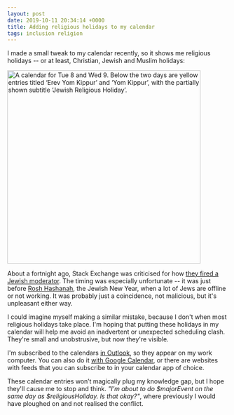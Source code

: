 ```yaml
---
layout: post
date: 2019-10-11 20:34:14 +0000
title: Adding religious holidays to my calendar
tags: inclusion religion
---
```


I made a small tweak to my calendar recently, so it shows me religious holidays -- or at least, Christian, Jewish and Muslim holidays:

<img src="/images/2019/calendar.png" alt="A calendar for Tue 8 and Wed 9. Below the two days are yellow entries titled ‘Erev Yom Kippur’ and ‘Yom Kippur’, with the partially shown subtitle ‘Jewish Religious Holiday’." style="width: 441px;">

About a fortnight ago, Stack Exchange was criticised for how [they fired a Jewish moderator][monica].
The timing was especially unfortunate -- it was just before [Rosh Hashanah][hashanah], the Jewish New Year, when a lot of Jews are offline or not working.
It was probably just a coincidence, not malicious, but it's unpleasant either way.

I could imagine myself making a similar mistake, because I don't when most religious holidays take place.
I'm hoping that putting these holidays in my calendar will help me avoid an inadvertent or unexpected scheduling clash.
They're small and unobstrusive, but now they're visible.

I'm subscribed to the calendars [in Outlook][outlook], so they appear on my work computer.
You can also do it [with Google Calendar][google], or there are websites with feeds that you can subscribe to in your calendar app of choice.

These calendar entries won’t magically plug my knowledge gap, but I hope they'll cause me to stop and think.
*"I’m about to do $majorEvent on the same day as $religiousHoliday. Is that okay?"*, where previously I would have ploughed on and not realised the conflict.

[hashanah]: https://en.wikipedia.org/wiki/Rosh_Hashanah
[monica]: https://judaism.meta.stackexchange.com/questions/5193/stack-overflow-inc-sinat-chinam-and-the-goat-for-azazel
[outlook]: https://support.office.com/en-us/article/Import-or-subscribe-to-a-calendar-in-Outlook-com-cff1429c-5af6-41ec-a5b4-74f2c278e98c
[google]: https://support.google.com/calendar/answer/6084659?ref_topic=6272662&hl=en
